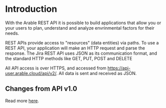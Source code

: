 # Introduction

With the Arable REST API it is possible to build applications that allow you or your users to plan, understand and analyze envrinmental factors for their needs.

REST APIs provide access to "resources" (data entities) via paths. To use a REST API, your application will make an HTTP request and parse the response. The Jira REST API uses JSON as its communication format, and the standard HTTP methods like GET, PUT, POST and DELETE 

All API access is over HTTPS, and accessed from https://api-user.arable.cloud/api/v2/. 
All data is sent and received as JSON.


## Changes from API v1.0

Read more [here](/migration-guide.html).
